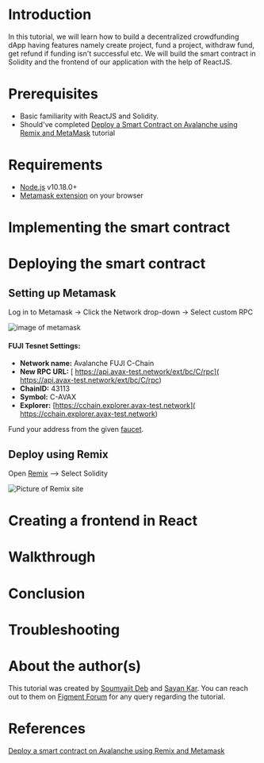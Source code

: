 # Introduction  
In this tutorial, we will learn how to build a decentralized crowdfunding dApp having features namely create project, fund a project, withdraw fund, get refund if funding isn't successful etc. We will build the smart contract in Solidity and the frontend of our application with the help of ReactJS.  

# Prerequisites
- Basic familiarity with ReactJS and Solidity.  
- Should've completed [Deploy a Smart Contract on Avalanche using Remix and MetaMask](https://learn.figment.io/tutorials/deploy-a-smart-contract-on-avalanche-using-remix-and-metamask) tutorial  
  
# Requirements
- [Node.js](https://nodejs.org/en/download/releases/) v10.18.0+  
- [Metamask extension](https://metamask.io/download/) on your browser  
  
# Implementing the smart contract
  
  
# Deploying the smart contract
  
## Setting up Metamask
Log in to Metamask -> Click the Network drop-down -> Select custom RPC  
    
![image of metamask](https://raw.githubusercontent.com/figment-networks/learn-tutorials/master/assets/create-an-amm-on-avalanche_metamask.png)  
#### FUJI Tesnet Settings:  
 - **Network name:** Avalanche FUJI C-Chain  
 - **New RPC URL:** [ https://api.avax-test.network/ext/bc/C/rpc]( https://api.avax-test.network/ext/bc/C/rpc)  
 - **ChainID:** 43113  
 - **Symbol:** C-AVAX  
 - **Explorer:** [https://cchain.explorer.avax-test.network]( https://cchain.explorer.avax-test.network)  
  
Fund your address from the given [faucet](https://faucet.avax-test.network/).  
  
## Deploy using Remix  
  
Open [Remix](https://remix.ethereum.org/) --> Select Solidity  
  
![Picture of Remix site](https://raw.githubusercontent.com/figment-networks/learn-tutorials/master/assets/create-an-amm-on-avalanche_remix.png)
  





  
# Creating a frontend in React
  
  
# Walkthrough
  
  
# Conclusion
  
  
# Troubleshooting
  
  
# About the author(s)
This tutorial was created by [Soumyajit Deb](https://github.com/hyp3r5pace) and [Sayan Kar](https://github.com/SayanKar). You can reach out to them on [Figment Forum](https://community.figment.io/u/debsoumyajit100/) for any query regarding the tutorial.
  
# References
[Deploy a smart contract on Avalanche using Remix and Metamask](https://docs.avax.network/build/tutorials/smart-contracts/deploy-a-smart-contract-on-avalanche-using-remix-and-metamask/)
